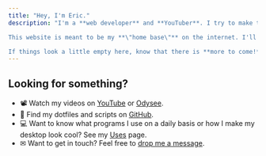 ```yaml
---
title: "Hey, I'm Eric."
description: "I'm a **web developer** and **YouTuber**. I try to make things like making websites and Linux simple enough for anyone to understand.\n\n

This website is meant to be my **\"home base\"** on the internet. I'll post some thoughts about things I'm interested in, whether it's about desktop Linux, building minimalistic websites, or books I'm currently reading.\n\n

If things look a little empty here, know that there is **more to come!**"
---
```


## Looking for something?

- 📽 Watch my videos on [YouTube](https://youtube.com/@ericmurphyxyz) or [Odysee](https://odysee.com/@ericnmurphy).
- 📜 Find my dotfiles and scripts on [GitHub](https://github.com/ericmurphyxyz).
- 💻 Want to know what programs I use on a daily basis or how I make my desktop look cool? See my [Uses](/uses) page.
- ✉ Want to get in touch? Feel free to [drop me a message](/contact).

